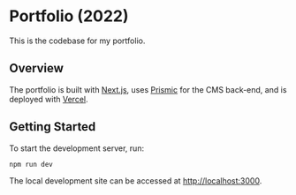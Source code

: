 # Portfolio (2022)

This is the codebase for my portfolio.

## Overview

The portfolio is built with [Next.js](https://nextjs.org/), uses [Prismic](https://prismic.io/) for the CMS back-end, and is deployed with [Vercel](https://vercel.com/).

## Getting Started

To start the development server, run:

```bash
npm run dev
```

The local development site can be accessed at [http://localhost:3000](http://localhost:3000).
